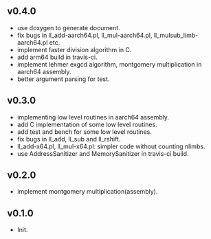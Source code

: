 ## v0.4.0
- use doxygen to generate document.
- fix bugs in ll_add-aarch64.pl, ll_mul-aarch64.pl, ll_mulsub_limb-aarch64.pl etc.
- implement faster division algorithm in C.
- add arm64 build in travis-ci.
- implement lehmer exgcd algorithm, montgomery multiplication in aarch64 assembly.
- better argument parsing for test.

## v0.3.0
- implementing low level routines in aarch64 assembly.
- add C implementation of some low level routines.
- add test and bench for some low level routines.
- fix bugs in ll_add, ll_sub and ll_rshift.
- ll_add-x64.pl, ll_mul-x64.pl: simpler code without counting nlimbs.
- use AddressSanitizer and MemorySanitizer in travis-ci build.

## v0.2.0
- implement montgomery multiplication(assembly).

## v0.1.0
- Init.